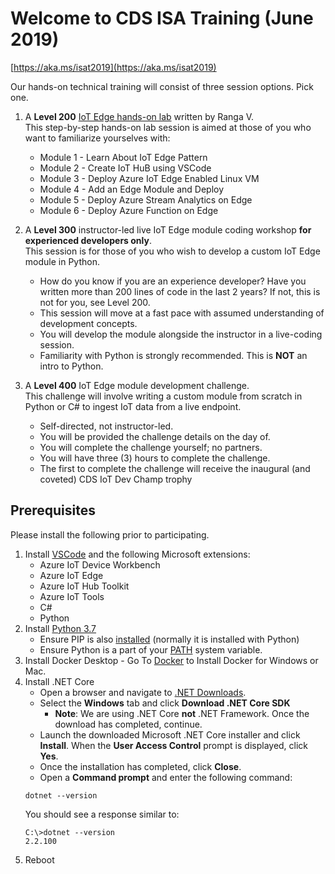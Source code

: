 # Welcome to CDS ISA Training (June 2019) 
[https://aka.ms/isat2019](https://aka.ms/isat2019)

Our hands-on technical training will consist of three session options. Pick one.

1. A **Level 200** [IoT Edge hands-on lab](https://github.com/rangv/azureiotedgelab) written by Ranga V.  
 This step-by-step hands-on lab session is aimed at those of you who want to familiarize yourselves with:
    * Module 1 - Learn About IoT Edge Pattern
    * Module 2 - Create IoT HuB using VSCode
    * Module 3 - Deploy Azure IoT Edge Enabled Linux VM
    * Module 4 - Add an Edge Module and Deploy
    * Module 5 - Deploy Azure Stream Analytics on Edge
    * Module 6 - Deploy Azure Function on Edge
 
2. A **Level 300** instructor-led live IoT Edge module coding workshop **for experienced developers only**.  
 This session is for those of you who wish to develop a custom IoT Edge module in Python.
    * How do you know if you are an experience developer? Have you written more than 200 lines of code in the last 2 years? If not, this is not for you, see Level 200. 
    * This session will move at a fast pace with assumed understanding of development concepts. 
    * You will develop the module alongside the instructor in a live-coding session. 
    * Familiarity with Python is strongly recommended. This is **NOT** an intro to Python.

3. A **Level 400** IoT Edge module development challenge.  
 This challenge will involve writing a custom module from scratch in Python or C# to ingest IoT data from a live endpoint.
    * Self-directed, not instructor-led.
    * You will be provided the challenge details on the day of.
    * You will complete the challenge yourself; no partners.
    * You will have three (3) hours to complete the challenge.
    * The first to complete the challenge will receive the inaugural (and coveted) CDS IoT Dev Champ trophy

## Prerequisites

Please install the following prior to participating.

1. Install [VSCode](https://code.visualstudio.com/) and the following Microsoft extensions:
    * Azure IoT Device Workbench
    * Azure IoT Edge
    * Azure IoT Hub Toolkit
    * Azure IoT Tools
    * C#
    * Python
1. Install [Python 3.7](https://www.python.org/downloads/)
    * Ensure PIP is also [installed](https://www.liquidweb.com/kb/install-pip-windows/) (normally it is installed with Python) 
    * Ensure Python is a part of your [PATH](https://geek-university.com/python/add-python-to-the-windows-path/) system variable.
1. Install Docker Desktop - Go To [Docker](https://docs.docker.com/install/) to Install Docker for Windows or Mac. 
1. Install .NET Core
    * Open a browser and navigate to [.NET Downloads](https://dotnet.microsoft.com/download).
    * Select the **Windows** tab and click **Download .NET Core SDK**
      * **Note**: We are using .NET Core **not** .NET Framework.
    Once the download has completed, continue.
    * Launch the downloaded Microsoft .NET Core installer and click **Install**.
    When the **User Access Control** prompt is displayed, click **Yes**.
    * Once the installation has completed, click **Close**.
    * Open a **Command prompt** and enter the following command:
    ```script
    dotnet --version
    ```
    You should see a response similar to:
    ```script
    C:\>dotnet --version
    2.2.100
    ```
1. Reboot
